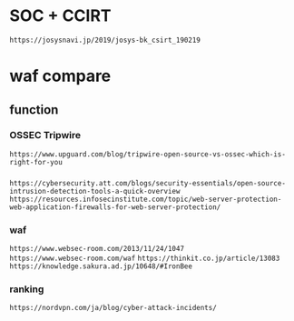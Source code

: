 # SOC + CCIRT
`https://josysnavi.jp/2019/josys-bk_csirt_190219`  

# waf compare
## function 
### OSSEC Tripwire
`https://www.upguard.com/blog/tripwire-open-source-vs-ossec-which-is-right-for-you`  
### 
`https://cybersecurity.att.com/blogs/security-essentials/open-source-intrusion-detection-tools-a-quick-overview`  
`https://resources.infosecinstitute.com/topic/web-server-protection-web-application-firewalls-for-web-server-protection/`  
### waf
`https://www.websec-room.com/2013/11/24/1047`  
`https://www.websec-room.com/waf`
`https://thinkit.co.jp/article/13083`
`https://knowledge.sakura.ad.jp/10648/#IronBee`  

### ranking
`https://nordvpn.com/ja/blog/cyber-attack-incidents/`  
